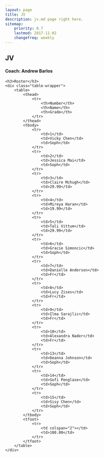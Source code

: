 ```yaml
---
layout: page
title: JV
description: jv.md page right here.
sitemap:
    priority: 0.7
    lastmod: 2017-11-02
    changefreq: weekly
---
```

## JV
#### Coach: Andrew Barlos



<div class="table-wrapper">

	<h3>Roster</h3>
	<div class="table-wrapper">
		<table>
			<thead>
				<tr>
					<th>Number</th>
					<th>Name</th>
					<th>Grade</th>
				</tr>
			</thead>
			<tbody>
				<tr>
					<td>1</td>
					<td>Vicky Chen</td>
					<td>Soph</td>
				</tr>
				<tr>
					<td>2</td>
					<td>Jessica Mai</td>
					<td>Soph</td>
				</tr>
				<tr>
					<td>3</td>
					<td>Claire Mchugh</td>
					<td>29.99</td>
				</tr>
				<tr>
					<td>4</td>
					<td>Mireya Haran</td>
					<td>19.99</td>
				</tr>
				<tr>
					<td>5</td>
					<td>Tali Vittum</td>
					<td>29.99</td>
				</tr>
				<tr>
					<td>6</td>
					<td>Gracie Simoncic</td>
					<td>Soph</td>
				</tr>
				<tr>
					<td>7</td>
					<td>Danielle Anderson</td>
					<td>Fr</td>
				</tr>
				<tr>
					<td>8</td>
					<td>Lucy Zises</td>
					<td>Fr</td>
				</tr>
				<tr>
					<td>9</td>
					<td>Ilma Sarajlic</td>
					<td>Fr</td>
				</tr>
				<tr>
					<td>10</td>
					<td>Alexandra Nader</td>
					<td>Fr</td>
				</tr>
				<tr>
					<td>13</td>
					<td>Deanna Johnson</td>
					<td>Soph</td>
				</tr>
				<tr>
					<td>14</td>
					<td>Sofi Penglase</td>
					<td>Soph</td>
				</tr>
				<tr>
					<td>15</td>
					<td>Sisy Chen</td>
					<td>Soph</td>
				</tr>
			</tbody>
			<tfoot>
				<tr>
					<td colspan="2"></td>
					<td>100.00</td>
				</tr>
			</tfoot>
		</table>
	</div>


